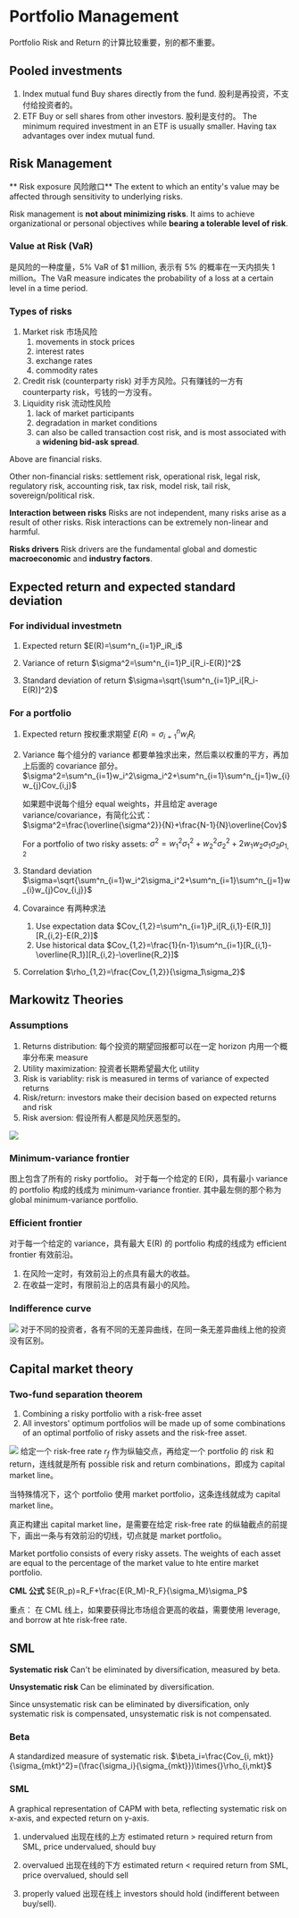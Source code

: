 Portfolio Management
=
Portfolio Risk and Return 的计算比较重要，别的都不重要。

## Pooled investments
1. Index mutual fund
    Buy shares directly from the fund.
    股利是再投资，不支付给投资者的。
2. ETF
    Buy or sell shares from other investors.
    股利是支付的。
    The minimum required investment in an ETF is usually smaller.
    Having tax advantages over index mutual fund.
    
## Risk Management
** Risk exposure 风险敞口**
The extent to which an entity's value may be affected through sensitivity to underlying risks.

Risk management is **not about minimizing risks**. It aims to achieve organizational or personal objectives while **bearing a tolerable level of risk**.

### Value at Risk (VaR)
是风险的一种度量，5% VaR of $1 million, 表示有 5% 的概率在一天内损失 1 million。The VaR measure indicates the probability of a loss at a certain level in a time period.

### Types of risks
1. Market risk 市场风险
    1. movements in stock prices
    2. interest rates
    3. exchange rates
    4. commodity rates
2. Credit risk (counterparty risk) 对手方风险。只有赚钱的一方有 counterparty risk，亏钱的一方没有。
3. Liquidity risk 流动性风险
    1. lack of market participants
    2. degradation in market conditions
    3. can also be called transaction cost risk, and is most associated with a **widening bid-ask spread**.

Above are financial risks.

Other non-financial risks: settlement risk, operational risk, legal risk, regulatory risk, accounting risk, tax risk, model risk, tail risk, sovereign/political risk.

**Interaction between risks**
Risks are not independent, many risks arise as a result of other risks. Risk interactions can be extremely non-linear and harmful.

**Risks drivers**
Risk drivers are the fundamental global and domestic **macroeconomic** and **industry factors**.

## Expected return and expected standard deviation
### For individual investmetn
1. Expected return
    $E(R)=\sum^n_{i=1}P_iR_i$
    
2. Variance of return
    $\sigma^2=\sum^n_{i=1}P_i[R_i-E(R)]^2$
    
3. Standard deviation of return
    $\sigma=\sqrt{\sum^n_{i=1}P_i[R_i-E(R)]^2}$
    
### For a portfolio
1. Expected return
    按权重求期望
    $E(R)=\sigma^n_{i=1}w_iR_i$
    
2. Variance
    每个组分的 variance 都要单独求出来，然后乘以权重的平方，再加上后面的 covariance 部分。
    $\sigma^2=\sum^n_{i=1}w_i^2\sigma_i^2+\sum^n_{i=1}\sum^n_{j=1}w_{i}w_{j}Cov_{i,j}$

    如果题中说每个组分 equal weights，并且给定 average variance/covariance，有简化公式：
    $\sigma^2=\frac{\overline{\sigma^2}}{N}+\frac{N-1}{N}\overline{Cov}$
    
    For a portfolio of two risky assets:
    $\sigma^2=w_1^2\sigma_1^2+w_2^2\sigma_2^2+2w_1w_2\sigma_1\sigma_2\rho_{1,2}$

3. Standard deviation
    $\sigma=\sqrt{\sum^n_{i=1}w_i^2\sigma_i^2+\sum^n_{i=1}\sum^n_{j=1}w_{i}w_{j}Cov_{i,j}}$

4. Covaraince 有两种求法
    1. Use expectation data
        $Cov_{1,2}=\sum^n_{i=1}P_i[R_{i,1}-E(R_1)][R_{i,2}-E(R_2)]$
    2. Use historical data
        $Cov_{1,2}=\frac{1}{n-1}\sum^n_{i=1}[R_{i,1}-\overline{R_1}][R_{i,2}-\overline{R_2}]$

5. Correlation
    $\rho_{1,2}=\frac{Cov_{1,2}}{\sigma_1\sigma_2}$

## Markowitz Theories
### Assumptions
1. Returns distribution: 每个投资的期望回报都可以在一定 horizon 内用一个概率分布来 measure
2. Utility maximization: 投资者长期希望最大化 utility
3. Risk is variablity: risk is measured in terms of variance of expected returns
4. Risk/return: investors make their decision based on expected returns and risk
5. Risk aversion: 假设所有人都是风险厌恶型的。

 ![](https://i.imgur.com/HlKFLqT.png)
### Minimum-variance frontier
图上包含了所有的 risky portfolio。
对于每一个给定的 E(R)，具有最小 variance 的 portfolio 构成的线成为 minimum-variance frontier. 其中最左侧的那个称为 global minimum-variance portfolio.

### Efficient frontier
对于每一个给定的 variance，具有最大 E(R) 的 portfolio 构成的线成为 efficient frontier 有效前沿。

1. 在风险一定时，有效前沿上的点具有最大的收益。
2. 在收益一定时，有限前沿上的店具有最小的风险。

### Indifference curve
 ![](https://i.imgur.com/Rv28rXY.png)
对于不同的投资者，各有不同的无差异曲线，在同一条无差异曲线上他的投资没有区别。

## Capital market theory
### Two-fund separation theorem
1. Combining a risky portfolio with a risk-free asset
2. All investors' optimum portfolios will be made up of some combinations of an optimal portfolio of risky assets and the risk-free asset.

![](https://i.imgur.com/zJfFWjL.png)
给定一个 risk-free rate $r_f$ 作为纵轴交点，再给定一个 portfolio 的 risk 和 return，连线就是所有 possible risk and return combinations，即成为 capital market line。

当特殊情况下，这个 portfolio 使用 market portfolio，这条连线就成为 capital market line。

真正构建出 capital market line，是需要在给定 risk-free rate 的纵轴截点的前提下，画出一条与有效前沿的切线，切点就是 market portfolio。

Market portfolio consists of every risky assets. The weights of each asset are equal to the percentage of the market value to hte entire market portfolio.

**CML 公式**
$E(R_p)=R_F+\frac{E(R_M)-R_F}{\sigma_M}\sigma_P$

重点：
在  CML 线上，如果要获得比市场组合更高的收益，需要使用 leverage, and borrow at hte risk-free rate.

## SML
**Systematic risk**
Can't be eliminated by diversification, measured by beta.

**Unsystematic risk**
Can be eliminated by diversification.

Since unsystematic risk can be eliminated by diversification, only systematic risk is compensated, unsystematic risk is not compensated.

### Beta
A standardized measure of systematic risk.
$\beta_i=\frac{Cov_{i, mkt}}{\sigma_{mkt}^2}=(\frac{\sigma_i}{\sigma_{mkt}})\times{}\rho_{i,mkt}$

### SML
A graphical representation of CAPM with beta, reflecting systematic risk on x-axis, and expected return on y-axis.

1. undervalued
    出现在线的上方
    estimated return > required return from SML, price undervalued, should buy
    
2. overvalued
    出现在线的下方
    estimated return < required return from SML, price overvalued, should sell
    
3. properly valued
    出现在线上
    investors should hold (indifferent between buy/sell).










